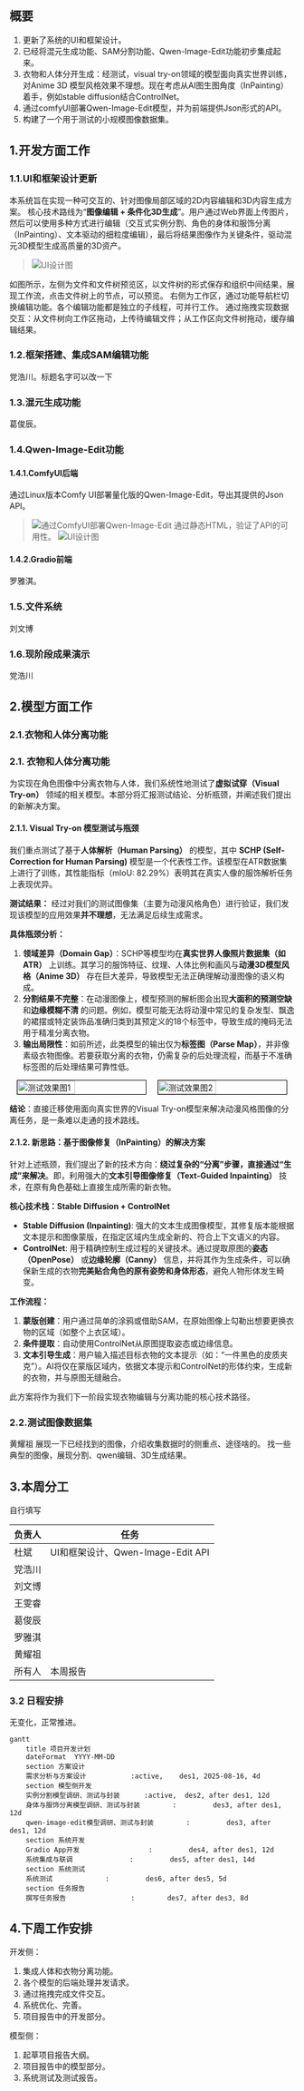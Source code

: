 ## 概要
1. 更新了系统的UI和框架设计。
2. 已经将混元生成功能、SAM分割功能、Qwen-Image-Edit功能初步集成起来。
3. 衣物和人体分开生成：经测试，visual try-on领域的模型面向真实世界训练，对Anime 3D 模型风格效果不理想。现在考虑从AI图生图角度（InPainting）着手，例如stable diffusion结合ControlNet。
4. 通过comfyUI部署Qwen-Image-Edit模型，并为前端提供Json形式的API。
5. 构建了一个用于测试的小规模图像数据集。
## 1.开发方面工作
### 1.1.UI和框架设计更新
本系统旨在实现一种可交互的、针对图像局部区域的2D内容编辑和3D内容生成方案。
核心技术路线为“**图像编辑 + 条件化3D生成**”。用户通过Web界面上传图片，然后可以使用多种方式进行编辑（交互式实例分割、角色的身体和服饰分离（InPainting）、文本驱动的细粒度编辑），最后将结果图像作为关键条件，驱动混元3D模型生成高质量的3D资产。
> ![UI设计图](./assets/UIDraftV2.png)

如图所示，左侧为文件和文件树预览区，以文件树的形式保存和组织中间结果，展现工作流，点击文件树上的节点，可以预览。
右侧为工作区，通过功能导航栏切换编辑功能。各个编辑功能都是独立的子线程，可并行工作。
通过拖拽实现数据交互：从文件树向工作区拖动，上传待编辑文件；从工作区向文件树拖动，缓存编辑结果。
### 1.2.框架搭建、集成SAM编辑功能
党浩川。标题名字可以改一下
### 1.3.混元生成功能
葛俊辰。
### 1.4.Qwen-Image-Edit功能
#### 1.4.1.ComfyUI后端
通过Linux版本Comfy UI部署量化版的Qwen-Image-Edit，导出其提供的Json API。
> ![通过ComfyUI部署Qwen-Image-Edit](./assets/ComfyUIQwen.png)
通过静态HTML，验证了API的可用性。
> ![UI设计图](./assets/APIVerification.png)

#### 1.4.2.Gradio前端
罗雅淇。
### 1.5.文件系统
刘文博
### 1.6.现阶段成果演示
党浩川
## 2.模型方面工作
### 2.1.衣物和人体分离功能
### 2.1. 衣物和人体分离功能

为实现在角色图像中分离衣物与人体，我们系统性地测试了**虚拟试穿（Visual Try-on）** 领域的相关模型。本部分将汇报测试结论、分析瓶颈，并阐述我们提出的新解决方案。

#### 2.1.1. Visual Try-on 模型测试与瓶颈

我们重点测试了基于**人体解析（Human Parsing）** 的模型，其中 **SCHP (Self-Correction for Human Parsing)** 模型是一个代表性工作。该模型在ATR数据集上进行了训练，其性能指标（mIoU: 82.29%）表明其在真实人像的服饰解析任务上表现优异。

**测试结果：**
经过对我们的测试图像集（主要为动漫风格角色）进行验证，我们发现该模型的应用效果**并不理想**，无法满足后续生成需求。

**具体瓶颈分析：**
1.  **领域差异（Domain Gap）**：SCHP等模型均在**真实世界人像照片数据集（如ATR）** 上训练。其学习的服饰特征、纹理、人体比例和画风与**动漫3D模型风格（Anime 3D）** 存在巨大差异，导致模型无法正确理解动漫图像的语义构成。
2.  **分割结果不完整**：在动漫图像上，模型预测的解析图会出现**大面积的预测空缺** 和**边缘模糊不清** 的问题。例如，模型可能无法将动漫中常见的复杂发型、飘逸的裙摆或特定装饰品准确归类到其预定义的18个标签中，导致生成的掩码无法用于精准分离衣物。
3.  **输出局限性**：如前所述，此类模型的输出仅为**标签图（Parse Map）**，并非像素级衣物图像。若要获取分离的衣物，仍需复杂的后处理流程，而基于不准确标签图的后处理结果可靠性低。
<div style="display: flex; align-items: center; justify-content: center; gap: 20px;">
  <img src="./assets/show1.png" alt="测试效果图1" style="width: 45%; border: 0.75pt solid black;">
  <img src="./assets/show2.png" alt="测试效果图2" style="width: 45%; border: 0.75pt solid black;">
</div>

**结论**：直接迁移使用面向真实世界的Visual Try-on模型来解决动漫风格图像的分离任务，是一条难以走通的技术路线。

#### 2.1.2. 新思路：基于图像修复（InPainting）的解决方案

针对上述瓶颈，我们提出了新的技术方向：**绕过复杂的“分离”步骤，直接通过“生成”来解决**。即，利用强大的**文本引导图像修复（Text-Guided Inpainting）** 技术，在原有角色基础上直接生成所需的新衣物。

**核心技术栈：Stable Diffusion + ControlNet**

*   **Stable Diffusion (Inpainting)**: 强大的文本生成图像模型，其修复版本能根据文本提示和图像蒙版，在指定区域内生成全新的、符合上下文语义的内容。
*   **ControlNet**: 用于精确控制生成过程的关键技术。通过提取原图的**姿态（OpenPose）** 或**边缘轮廓（Canny）** 信息，并将其作为生成条件，可以确保新生成的衣物**完美贴合角色的原有姿势和身体形态**，避免人物形体发生畸变。

**工作流程：**
1.  **蒙版创建**：用户通过简单的涂鸦或借助SAM，在原始图像上勾勒出想要更换衣物的区域（如整个上衣区域）。
2.  **条件提取**：自动使用ControlNet从原图提取姿态或边缘信息。
3.  **文本引导生成**：用户输入描述目标衣物的文本提示（如：“一件黑色的皮质夹克”）。AI将仅在蒙版区域内，依据文本提示和ControlNet的形体约束，生成新的衣物，并与原图无缝融合。

此方案将作为我们下一阶段实现衣物编辑与分离功能的核心技术路径。
### 2.2.测试图像数据集
黄耀祖
展现一下已经找到的图像，介绍收集数据时的侧重点、途径啥的。
找一些典型的图像，展现分割、qwen编辑、3D生成结果。
## 3.本周分工
自行填写

| 负责人 | 任务                          |
| --- | --------------------------- |
| 杜斌  | UI和框架设计、Qwen-Image-Edit API |
| 党浩川 |                             |
| 刘文博 |                             |
| 王雯睿 |                             |
| 葛俊辰 |                             |
| 罗雅淇 |                             |
| 黄耀祖 |                             |
| 所有人 | 本周报告                        |

### 3.2 日程安排
无变化，正常推进。
```mermaid
gantt
    title 项目开发计划
    dateFormat  YYYY-MM-DD
    section 方案设计
    需求分析与方案设计           :active,    des1, 2025-08-16, 4d
    section 模型侧开发
    实例分割模型调研、测试与封装      :active,  des2, after des1, 12d
    身体与服饰分离模型调研、测试与封装        :         des3, after des1, 12d
	qwen-image-edit模型调研、测试与封装        :         des3, after des1, 12d
    section 系统开发
    Gradio App开发                 :         des4, after des1, 12d
    系统集成与联调              :         des5, after des1, 14d
    section 系统测试
    系统测试             :         des6, after des5, 5d
    section 任务报告
    撰写任务报告                :        des7, after des3, 8d
```
## 4.下周工作安排
开发侧：
1. 集成人体和衣物分离功能。
2. 各个模型的后端处理并发请求。
3. 通过拖拽完成文件交互。
4. 系统优化、完善。
5. 项目报告中的开发部分。

模型侧：
1. 起草项目报告大纲。
2. 项目报告中的模型部分。
3. 系统测试及测试报告。
